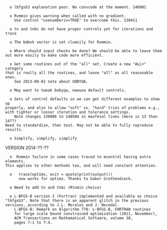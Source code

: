       o lbfgsb3 explanation poor. No convcode at the moment. 140901

      o Rvmmin gives warning when called with no gradient. 
        Use control "usenumDeriv=TRUE" to overcome this. 130411

      o tn and tnbc do not have proper controls yet for iterations and
	trace

      o The bdmsk vector is set clumsily for Rvmmin.

      o Where should input checks be done? We should be able to leave them
	out more easily to make code more efficient.

      o Get some routines out of the "all" set. Create a new "ALL+" category
	that is really all the routines, and leave "all" as all reasonable ones.
        See 2013-08-02 note about UOBYQA.

      o May want to tweak bobyqa, newuoa default controls.

      o Sets of control defaults so we can get different examples to show up
	properly, and also to allow "soft" vs. "hard" tries of problems e.g.,
	with tighter or looser iteration and tolerance settings.
        Note changes 130806 to 140504 in maxfeval lines (more in 13 than 14??)
	Need to standardize, then test. May not be able to fully reproduce 
	results.

      o Simplify, simplify, simplify

VERSION 2014-??-??

      o  Rvmmin failure in some cases traced to mcontrol having extra elements.
	This applies to other methods too, and will need constant attention.

      o   trace(optimx, exit = quote(print(output)))
          now works for optimx. Thanks to Gabor Grothendieck.

      o Need to add tn and tnbc (Rtnmin choice)

      o L-BFGS-B version 3 (Fortran) implemented and available as choice
	"lbfgsb3". Note that there is an apparent glitch in the previous
	versions, according to J.L. Morales and J. Nocedal.
        L-BFGS-B: Remark on Algorithm 778: L-BFGS-B, FORTRAN routines 
        for large scale bound constrained optimization (2011, November), 
        ACM Transactions on Mathematical Software, volume 38, 
        pages 7:1 to 7:4.
